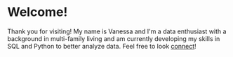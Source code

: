 # Welcome!
Thank you for visiting! My name is Vanessa and I'm a data enthusiast with a background in multi-family living and am currently developing my skills in SQL and Python to better analyze data. Feel free to look [connect](https://www.linkedin.com/in/vanessa-kingsman/)! 
